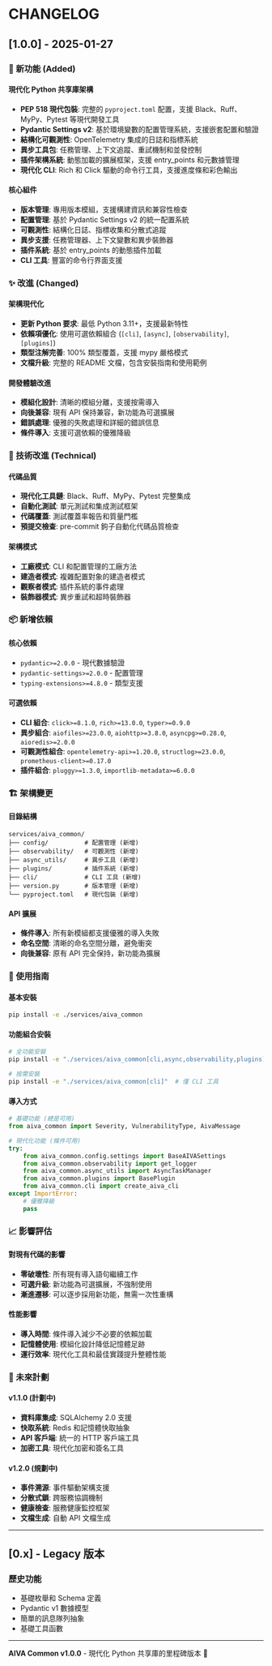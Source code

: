 # CHANGELOG

## [1.0.0] - 2025-01-27

### 🚀 新功能 (Added)

#### 現代化 Python 共享庫架構
- **PEP 518 現代包裝**: 完整的 `pyproject.toml` 配置，支援 Black、Ruff、MyPy、Pytest 等現代開發工具
- **Pydantic Settings v2**: 基於環境變數的配置管理系統，支援嵌套配置和驗證
- **結構化可觀測性**: OpenTelemetry 集成的日誌和指標系統
- **異步工具包**: 任務管理、上下文追蹤、重試機制和並發控制
- **插件架構系統**: 動態加載的擴展框架，支援 entry_points 和元數據管理
- **現代化 CLI**: Rich 和 Click 驅動的命令行工具，支援進度條和彩色輸出

#### 核心組件
- **版本管理**: 專用版本模組，支援構建資訊和兼容性檢查
- **配置管理**: 基於 Pydantic Settings v2 的統一配置系統
- **可觀測性**: 結構化日誌、指標收集和分散式追蹤
- **異步支援**: 任務管理器、上下文變數和異步裝飾器
- **插件系統**: 基於 entry_points 的動態插件加載
- **CLI 工具**: 豐富的命令行界面支援

### ✨ 改進 (Changed)

#### 架構現代化
- **更新 Python 要求**: 最低 Python 3.11+，支援最新特性
- **依賴項優化**: 使用可選依賴組合 (`[cli]`, `[async]`, `[observability]`, `[plugins]`)
- **類型注解完善**: 100% 類型覆蓋，支援 mypy 嚴格模式
- **文檔升級**: 完整的 README 文檔，包含安裝指南和使用範例

#### 開發體驗改進
- **模組化設計**: 清晰的模組分離，支援按需導入
- **向後兼容**: 現有 API 保持兼容，新功能為可選擴展
- **錯誤處理**: 優雅的失敗處理和詳細的錯誤信息
- **條件導入**: 支援可選依賴的優雅降級

### 🔧 技術改進 (Technical)

#### 代碼品質
- **現代化工具鏈**: Black、Ruff、MyPy、Pytest 完整集成
- **自動化測試**: 單元測試和集成測試框架
- **代碼覆蓋**: 測試覆蓋率報告和質量門檻
- **預提交檢查**: pre-commit 鉤子自動化代碼品質檢查

#### 架構模式
- **工廠模式**: CLI 和配置管理的工廠方法
- **建造者模式**: 複雜配置對象的建造者模式
- **觀察者模式**: 插件系統的事件處理
- **裝飾器模式**: 異步重試和超時裝飾器

### 📦 新增依賴

#### 核心依賴
- `pydantic>=2.0.0` - 現代數據驗證
- `pydantic-settings>=2.0.0` - 配置管理
- `typing-extensions>=4.8.0` - 類型支援

#### 可選依賴
- **CLI 組合**: `click>=8.1.0`, `rich>=13.0.0`, `typer>=0.9.0`
- **異步組合**: `aiofiles>=23.0.0`, `aiohttp>=3.8.0`, `asyncpg>=0.28.0`, `aioredis>=2.0.0`
- **可觀測性組合**: `opentelemetry-api>=1.20.0`, `structlog>=23.0.0`, `prometheus-client>=0.17.0`
- **插件組合**: `pluggy>=1.3.0`, `importlib-metadata>=6.0.0`

### 🏗️ 架構變更

#### 目錄結構
```
services/aiva_common/
├── config/          # 配置管理 (新增)
├── observability/   # 可觀測性 (新增)
├── async_utils/     # 異步工具 (新增)
├── plugins/         # 插件系統 (新增)
├── cli/             # CLI 工具 (新增)
├── version.py       # 版本管理 (新增)
└── pyproject.toml   # 現代包裝 (新增)
```

#### API 擴展
- **條件導入**: 所有新模組都支援優雅的導入失敗
- **命名空間**: 清晰的命名空間分離，避免衝突
- **向後兼容**: 原有 API 完全保持，新功能為擴展

### 🎯 使用指南

#### 基本安裝
```bash
pip install -e ./services/aiva_common
```

#### 功能組合安裝
```bash
# 全功能安裝
pip install -e "./services/aiva_common[cli,async,observability,plugins]"

# 按需安裝
pip install -e "./services/aiva_common[cli]"  # 僅 CLI 工具
```

#### 導入方式
```python
# 基礎功能 (總是可用)
from aiva_common import Severity, VulnerabilityType, AivaMessage

# 現代化功能 (條件可用)
try:
    from aiva_common.config.settings import BaseAIVASettings
    from aiva_common.observability import get_logger
    from aiva_common.async_utils import AsyncTaskManager
    from aiva_common.plugins import BasePlugin
    from aiva_common.cli import create_aiva_cli
except ImportError:
    # 優雅降級
    pass
```

### 📈 影響評估

#### 對現有代碼的影響
- **零破壞性**: 所有現有導入語句繼續工作
- **可選升級**: 新功能為可選擴展，不強制使用
- **漸進遷移**: 可以逐步採用新功能，無需一次性重構

#### 性能影響
- **導入時間**: 條件導入減少不必要的依賴加載
- **記憶體使用**: 模組化設計降低記憶體足跡
- **運行效率**: 現代化工具和最佳實踐提升整體性能

### 🔮 未來計劃

#### v1.1.0 (計劃中)
- **資料庫集成**: SQLAlchemy 2.0 支援
- **快取系統**: Redis 和記憶體快取抽象
- **API 客戶端**: 統一的 HTTP 客戶端工具
- **加密工具**: 現代化加密和簽名工具

#### v1.2.0 (規劃中)
- **事件溯源**: 事件驅動架構支援
- **分散式鎖**: 跨服務協調機制
- **健康檢查**: 服務健康監控框架
- **文檔生成**: 自動 API 文檔生成

---

## [0.x] - Legacy 版本

### 歷史功能
- 基礎枚舉和 Schema 定義
- Pydantic v1 數據模型
- 簡單的訊息隊列抽象
- 基礎工具函數

---

**AIVA Common v1.0.0** - 現代化 Python 共享庫的里程碑版本 🚀